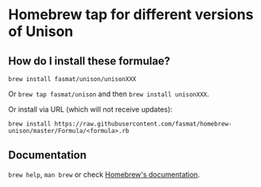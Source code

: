 # Homebrew tap for different versions of Unison

## How do I install these formulae?
`brew install fasmat/unison/unisonXXX`

Or `brew tap fasmat/unison` and then `brew install unisonXXX`.

Or install via URL (which will not receive updates):

```
brew install https://raw.githubusercontent.com/fasmat/homebrew-unison/master/Formula/<formula>.rb
```

## Documentation
`brew help`, `man brew` or check [Homebrew's documentation](https://docs.brew.sh).
